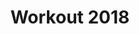 ---
ee_id_thing: '4492'
site: '1'
type: '2'
inv_num: 2020-006
url: 2020-006-workout-2018
title: Workout 2018
year: '2020'
display_year: '2020'
medium: 'Nearly complete Web ARChive of https://soundcloud.com/ partyplaylists69/
  sets/ workout-2018 captured on Jan 2, 2020, (optional) variable home computer playback
  apparatus. '
dims: ''
pitch: 'Web ARChive capture of the Soundcloud “Workout 2018” playlist: https://soundcloud.com/
  partyplaylists69/ sets/ workout-2018 captured in early Jan, 2020. Soundcloud pushed
  this mix into my feed the entire 2019.'
ps: ''
live_url: https://conifer.rhizome.org/cory_arcangel/workout-2018
related: ''
youtube: ''
related_code: ''
imgs: workout-2018-2020-006-db-ih--XmQj.jpg
subheading: ''
download: ''
add_credit: ''
commission: ''
layout: things-i-made
---